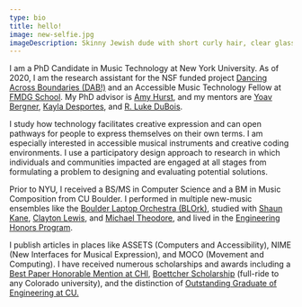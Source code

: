 ```yaml
---
type: bio
title: hello!
image: new-selfie.jpg
imageDescription: Skinny Jewish dude with short curly hair, clear glasses with a white shirt and denim jacket.
---
```

I am a PhD Candidate in Music Technology at New York University. As of 2020, I am the research assistant for the NSF funded project [Dancing Across Boundaries (DAB!)](https://www.kayladesportes.com/project/dab/) and an Accessible Music Technology Fellow at [FMDG School](https://fmdgmusicschool.org). My PhD advisor is [Amy Hurst](http://amyhurst.com), and my mentors are [Yoav Bergner](https://steinhardt.nyu.edu/people/yoav-bergner), [Kayla Desportes](https://www.kayladesportes.com), and [R. Luke DuBois](https://www.lukedubois.com).

I study how technology facilitates creative expression and can open pathways for people to express themselves on their own terms. I am especially interested in accessible musical instruments and creative coding environments. I use a participatory design approach to research in which individuals and communities impacted are engaged at all stages from formulating a problem to designing and evaluating potential solutions.

Prior to NYU, I received a BS/MS in Computer Science and a BM in Music Composition from CU Boulder. I performed in multiple new-music ensembles like the [Boulder Laptop Orchestra (BLOrk)](https://www.colorado.edu/music/ensembles/blork-boulder-laptop-orchestra), studied with [Shaun Kane](http://shaunkane.com), [Clayton Lewis](https://spot.colorado.edu/~clayton/), and [Michael Theodore](https://michaeltheodore.info), and lived in the [Engineering Honors Program](https://cuengineeringhonors.com).

I publish articles in places like ASSETS (Computers and Accessibility), NIME (New Interfaces for Musical Expression), and MOCO (Movement and Computing). I have received numerous scholarships and awards including a [Best Paper Honorable Mention at CHI](https://programs.sigchi.org/chi/2021/program/content/47810), [Boettcher Scholarship](https://boettcherfoundation.org/colorado-scholarships/) (full-ride to any Colorado university), and the distinction of [Outstanding Graduate of Engineering at CU.](https://www.colorado.edu/cs/2016/12/07/cs-student-named-colleges-outstanding-graduate)
